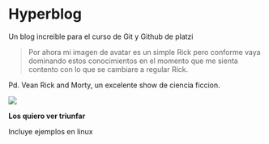 
# Hyperblog
Un blog increible para el curso de Git y Github de platzi
>Por ahora mi imagen de avatar es un simple Rick pero conforme vaya dominando estos conocimientos en el momento que me sienta contento con lo que se cambiare a regular Rick.

Pd. Vean Rick and Morty, un excelente show de ciencia ficcion.

![](https://res.cloudinary.com/teepublic/image/private/s--01D00h5i--/t_Preview/b_rgb:262c3a,c_limit,f_jpg,h_630,q_90,w_630/v1557001068/production/designs/4770401_0.jpg)

**Los quiero ver triunfar**



Incluye ejemplos en linux

